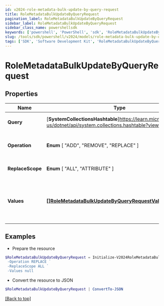 ```yaml
---
id: v2024-role-metadata-bulk-update-by-query-request
title: RoleMetadataBulkUpdateByQueryRequest
pagination_label: RoleMetadataBulkUpdateByQueryRequest
sidebar_label: RoleMetadataBulkUpdateByQueryRequest
sidebar_class_name: powershellsdk
keywords: ['powershell', 'PowerShell', 'sdk', 'RoleMetadataBulkUpdateByQueryRequest', 'V2024RoleMetadataBulkUpdateByQueryRequest'] 
slug: /tools/sdk/powershell/v2024/models/role-metadata-bulk-update-by-query-request
tags: ['SDK', 'Software Development Kit', 'RoleMetadataBulkUpdateByQueryRequest', 'V2024RoleMetadataBulkUpdateByQueryRequest']
---
```



# RoleMetadataBulkUpdateByQueryRequest

## Properties

Name | Type | Description | Notes
------------ | ------------- | ------------- | -------------
**Query** | [**SystemCollectionsHashtable**]https://learn.microsoft.com/en-us/dotnet/api/system.collections.hashtable?view=net-9.0 | query the identities to be updated | [required]
**Operation** |  **Enum** [  "ADD",    "REMOVE",    "REPLACE" ] | The operation to be performed | [required]
**ReplaceScope** |  **Enum** [  "ALL",    "ATTRIBUTE" ] | The choice of update scope. | [optional] 
**Values** | [**[]RoleMetadataBulkUpdateByQueryRequestValuesInner**](role-metadata-bulk-update-by-query-request-values-inner) | The metadata to be updated, including attribute key and value. | [required]

## Examples

- Prepare the resource
```powershell
$RoleMetadataBulkUpdateByQueryRequest = Initialize-V2024RoleMetadataBulkUpdateByQueryRequest  -Query {query"={indices=[roles], queryType=TEXT, textQuery={terms=[test123], fields=[id], matchAny=false, contains=true}, includeNested=false}} `
 -Operation REPLACE `
 -ReplaceScope ALL `
 -Values null
```

- Convert the resource to JSON
```powershell
$RoleMetadataBulkUpdateByQueryRequest | ConvertTo-JSON
```


[[Back to top]](#) 

